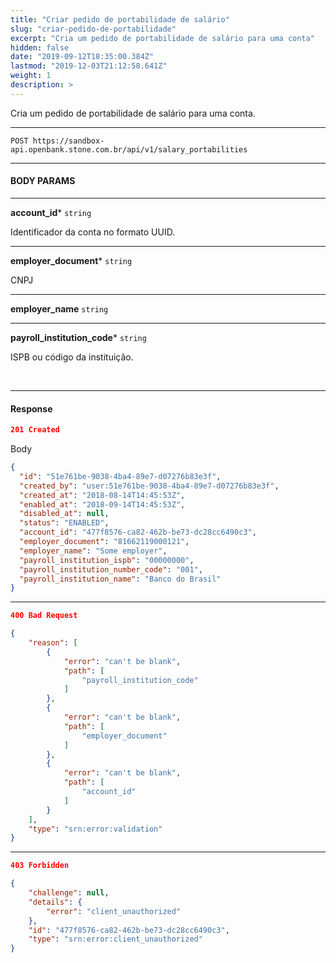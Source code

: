```yaml
---
title: "Criar pedido de portabilidade de salário"
slug: "criar-pedido-de-portabilidade"
excerpt: "Cria um pedido de portabilidade de salário para uma conta"
hidden: false
date: "2019-09-12T18:35:00.384Z"
lastmod: "2019-12-03T21:12:58.641Z"
weight: 1
description: >
---
```


 Cria um pedido de portabilidade de salário para uma conta.

---


```http 
POST https://sandbox-api.openbank.stone.com.br/api/v1/salary_portabilities
```
---

#### **BODY PARAMS**

---

**account_id***  `string` 

Identificador da conta no formato UUID.


---

**employer_document***  `string` 

CNPJ


---

**employer_name**  `string` 


---

**payroll_institution_code***  `string` 

ISPB ou código da instituição.


<br>

---

#### **Response**

```JSON
201 Created 
```
Body
```JSON
{
  "id": "51e761be-9038-4ba4-89e7-d07276b83e3f",
  "created_by": "user:51e761be-9038-4ba4-89e7-d07276b83e3f",
  "created_at": "2018-08-14T14:45:53Z",
  "enabled_at": "2018-09-14T14:45:53Z",
  "disabled_at": null,
  "status": "ENABLED",
  "account_id": "477f8576-ca82-462b-be73-dc28cc6490c3",
  "employer_document": "81662119000121",
  "employer_name": "Some employer",
  "payroll_institution_ispb": "00000000",
  "payroll_institution_number_code": "001",
  "payroll_institution_name": "Banco do Brasil"
}
```

---

```JSON
400 Bad Request 
```

```JSON
{
    "reason": [
        {
            "error": "can't be blank",
            "path": [
                "payroll_institution_code"
            ]
        },
        {
            "error": "can't be blank",
            "path": [
                "employer_document"
            ]
        },
        {
            "error": "can't be blank",
            "path": [
                "account_id"
            ]
        }
    ],
    "type": "srn:error:validation"
}
```

---


```JSON
403 Forbidden 
```

```JSON
{
    "challenge": null,
    "details": {
        "error": "client_unauthorized"
    },
    "id": "477f8576-ca82-462b-be73-dc28cc6490c3",
    "type": "srn:error:client_unauthorized"
}
```
